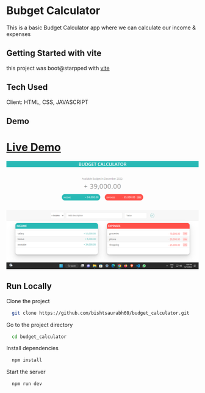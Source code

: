
# Bubget Calculator
  This is a basic Budget Calculator app where we can calculate our income & expenses
## Getting Started with vite

this project was boot@starpped with [vite](https://vitejs.dev/)
## Tech Used
Client: HTML, CSS, JAVASCRIPT

## Demo
# [Live Demo](https://budgetcalculator-bishtsaurabh60.netlify.app/)

![App Screenshot](/screenshot/screenshot.png)
## Run Locally

Clone the project

```bash
  git clone https://github.com/bishtsaurabh60/budget_calculator.git
```

Go to the project directory

```bash
  cd budget_calculator
```

Install dependencies

```bash
  npm install
```

Start the server

```bash
  npm run dev
```

